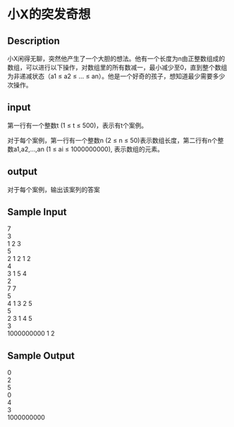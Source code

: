 # 小X的突发奇想

## Description
小X闲得无聊，突然他产生了一个大胆的想法。他有一个长度为n由正整数组成的数组，可以进行以下操作，对数组里的所有数减一，最小减少至0，直到整个数组为非递减状态（a1 ≤ a2 ≤ … ≤ an）。他是一个好奇的孩子，想知道最少需要多少次操作。

## input
第一行有一个整数t (1 ≤ t ≤ 500)，表示有t个案例。

对于每个案例，第一行有一个整数n (2 ≤ n ≤ 50)表示数组长度，第二行有n个整数a1,a2,…,an (1 ≤ ai ≤ 1000000000), 表示数组的元素。

## output
对于每个案例，输出该案列的答案

## Sample Input
7\
3\
1 2 3\
5\
2 1 2 1 2\
4\
3 1 5 4\
2\
7 7\
5\
4 1 3 2 5\
5\
2 3 1 4 5\
3\
1000000000 1 2

## Sample Output
0\
2\
5\
0\
4\
3\
1000000000
